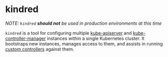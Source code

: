 # kindred

*NOTE: `kindred` **should not** be used in production environments at this time*

`kindred` is a tool for configuring multiple
[kube-apiserver](https://kubernetes.io/docs/reference/command-line-tools-reference/kube-apiserver/)
and
[kube-controller-manager](https://kubernetes.io/docs/reference/command-line-tools-reference/kube-controller-manager/)
instances within a single Kubernetes cluster. It bootstraps new instances,
manages access to them, and assists in running [custom
controllers](https://kubernetes.io/docs/concepts/extend-kubernetes/api-extension/custom-resources/#custom-controllers)
against them.